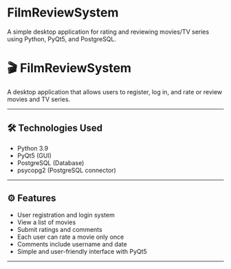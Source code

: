 # FilmReviewSystem
A simple desktop application for rating and reviewing movies/TV series using Python, PyQt5, and PostgreSQL. 
# 🎬 FilmReviewSystem

A desktop application that allows users to register, log in, and rate or review movies and TV series. 

---

## 🛠️ Technologies Used

- Python 3.9
- PyQt5 (GUI)
- PostgreSQL (Database)
- psycopg2 (PostgreSQL connector)

---

## ⚙️ Features

- User registration and login system
- View a list of movies
- Submit ratings and comments
- Each user can rate a movie only once
- Comments include username and date
- Simple and user-friendly interface with PyQt5

---

